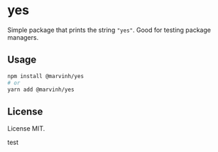 # yes

Simple package that prints the string `"yes"`. Good for testing package managers.

## Usage

```sh
npm install @marvinh/yes
# or
yarn add @marvinh/yes
```

## License

License MIT.

test
